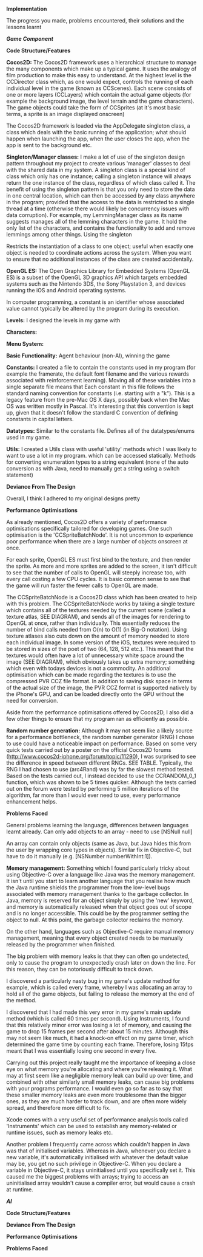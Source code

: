 **Implementation**

The progress you made, problems encountered, their solutions and the lessons learnt

_**Game Component**_
		
**Code Structure/Features**

**Cocos2D:** The Cocos2D framework uses a hierarchical structure to manage the many components which make up a typical game. It uses the analogy of film production to make this easy to understand. At the highest level is the CCDirector class which, as one would expect, controls the running of each individual level in the game (known as CCScenes). Each scene consists of one or more  layers (CCLayers) which contain the actual game objects (for example the background image, the level terrain and the game characters). The game objects could take the form of CCSprites (at it's most basic terms, a sprite is an image displayed onscreen)

The Cocos2D framework is loaded via the AppDelegate singleton class, a class which deals with the basic running of the application; what should happen when launching the app, when the user closes the app, when the app is sent to the background etc.

**Singleton/Manager classes:** I make a lot of use of the singleton design pattern throughout my project to create various 'manager' classes to deal with the shared data in my system. A singleton class is a special kind of class which only has one instance; calling a singleton instance will always return the one instance of the class, regardless of which class called it. The benefit of using the singleton pattern is that you only need to store the data in one central location, which can then be accessed by any class anywhere in the program; provided that the access to the data is restricted to a single thread at a time (otherwise there would likely be concurrency issues with data corruption). For example, my LemmingManager class as its name suggests manages all of the lemming characters in the game. It hold the only list of the characters, and contains the functionality to add and remove lemmings among other things. Using the singleton 

Restricts the instantiation of a class to one object; useful when exactly one object is needed to coordinate actions across the system. When you want to ensure that no additional instances of the class are created accidentally.

**OpenGL ES:** The Open Graphics Library for Embedded Systems (OpenGL ES) is a subset of the OpenGL 3D graphics API which targets embedded systems such as the Nintendo 3DS, the Sony Playstation 3, and devices running the iOS and Android operating systems.

In computer programming, a constant is an identifier whose associated value cannot typically be altered by the program during its execution.

**Levels:** I designed the levels in my game with 

**Characters:**

**Menu System:**

**Basic Functionality:** Agent behaviour (non-AI), winning the game

**Constants:** I created a file to contain the constants used in my program (for example the framerate, the default font filename and the various rewards associated with reinforcement learning). Moving all of these variables into a single separate file means that Each constant in this file follows the standard naming convention for constants (i.e. starting with a "k"). This is a legacy feature from the pre-Mac OS X days, possibly back when the Mac OS was written mostly in Pascal. It's interesting that this convention is kept up, given that it doesn't follow the standard C convention of defining constants in capital letters. 

**Datatypes:** Similar to the constants file. Defines all of the datatypes/enums used in my game.

**Utils:** I created a Utils class with useful 'utility' methods which I was likely to want to use a lot in my program.  which can be accessed statically. Methods for converting enumeration types to a string equivalent (none of the auto conversion as with Java, need to manually get a string using a switch statement)
		
**Deviance From The Design**

Overall, I think I adhered to my original designs pretty 

**Performance Optimisations**

As already mentioned, Cocos2D offers a variety of performance optimisations specifically tailored for developing games. One such optimisation is the 'CCSpriteBatchNode'. It is not uncommon to experience poor performance when there are a large number of objects onscreen at once. 

For each sprite, OpenGL ES must first bind to the texture, and then render the sprite. As more and more sprites are added to the screen, it isn't difficult to see that the number of calls to OpenGL will steeply increase too, with every call costing a few CPU cycles. It is basic common sense to see that the game will run faster the fewer calls to OpenGL are made. 

The CCSpriteBatchNode is a Cocos2D class which has been created to help with this problem. The CCSpriteBatchNode works by taking a single texture which contains all of the textures needed by the current scene (called a texture atlas, SEE DIAGRAM), and sends all of the images for rendering to OpenGL at once, rather than individually. This essentially reduces the number of bind calls needed from O(n) to O(1) (in Big-O notation). Using texture atlases also cuts down on the amount of memory needed to store each individual image. In some version of the iOS, textures were required to be stored in sizes of the poet of two (64, 128, 512 etc.). This meant that the textures would often have a lot of unnecessary white space around the image (SEE DIAGRAM), which obviously takes up extra memory; something which even with todays devices is not a commodity. An additional optimisation which can be made regarding the textures is to use the 	compressed PVR CCZ file format. In addition to saving disk space in terms of the actual size of the image, the PVR CCZ format is supported natively by the iPhone's GPU, and can be loaded directly onto the GPU without the need for conversion.

Aside from the performance optimisations offered by Cocos2D, I also did a few other things to ensure that my program ran as efficiently as possible.

**Random number generation:** Although it may not seem like a likely source for a performance bottleneck, the random number generator (RNG) I chose to use could have a noticeable impact on performance. Based on some very quick tests carried out by a poster on the official Cocos2D forums (http://www.cocos2d-iphone.org/forum/topic/11290), I was surprised to see the difference in speed between different RNGs. SEE TABLE. Typically, the RNG I had chosen to use (arc4Rand) was by far the slowest method tested. Based on the tests carried out, I instead decided to use the CCRANDOM_0_1 function, which was shown to be 5 times quicker. Although the tests carried out on the forum were tested by performing 5 million iterations of the algorithm, far more than I would ever need to use, every performance enhancement helps.
		
**Problems Faced** 

General problems learning the language, differences between languages learnt already. Can only add objects to an array - need to use [NSNull null]

An array can contain only objects (same as Java, but Java hides this from the user by wrapping core types in objects). Similar fix in Objective-C, but have to do it manually (e.g. [NSNumber numberWithInt:1]).

**Memory management:** Something which I found particularly tricky about using Objective-C over a language like Java was the memory management. It isn't until you start to learn another language that you realise how much the Java runtime shields the programmer from the low-level bugs associated with memory management thanks to the garbage collector. In Java, memory is reserved for an object simply by using the 'new' keyword, and memory is automatically released when that object goes out of scope and is no longer accessible. This could be by the programmer setting the object to null. At this point, the garbage collector reclaims the memory.

On the other hand, languages such as Objective-C  require manual memory management, meaning that every object created needs to be manually released by the programmer when finished. 

The big problem with memory leaks is that they can often go undetected, only to cause the program to unexpectedly crash later on down the line. For this reason, they can be notoriously difficult to track down. 

I discovered a particularly nasty bug in my game's update method for example, which is called every frame, whereby I was allocating an array to hold all of the game objects, but failing to release the memory at the end of the method. 

I discovered that I had made this very error in my game's main update method (which is called 60 times per second). Using Instruments, I found that this relatively minor error was losing a lot of memory, and causing the game to drop 15 frames per second after about 15 minutes. Although this may not seem like much, it had a knock-on effect on my game timer, which determined the game time by counting each frame. Therefore, losing 15fps meant that I was essentially losing one second in every five. 

Carrying out this project really taught me the importance of keeping a close eye on what memory you're allocating and where you're releasing it. What may at first seem like a negligible memory leak can build up over time, and combined with other similarly small memory leaks, can cause big problems with your programs performance. I would even go so far as to say that these smaller memory leaks are even more troublesome than the bigger ones, as they are much harder to track down, and are often more widely spread, and therefore more difficult to fix.

Xcode comes with a very useful set of performance analysis tools called 'Instruments' which can be used to establish any memory-related or runtime issues, such as memory leaks etc.

Another problem I frequently came across which couldn't happen in Java was that of initialised variables. Whereas in Java, whenever you declare a new variable, it's automatically initialised with whatever the default value may be, you get no such privilege in Objective-C. When you declare a variable in Objective-C, it stays uninitialised until you specifically set it. This caused me the biggest problems with arrays; trying to access an uninitialised array wouldn't cause a compiler error, but would cause a crash at runtime.

_**AI**_

**Code Structure/Features**

**Deviance From The Design**
	
**Performance Optimisations**

**Problems Faced**